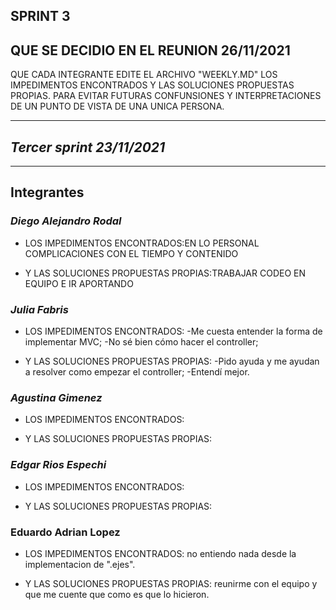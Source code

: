 
## **SPRINT 3**

## **QUE SE DECIDIO EN EL REUNION 26/11/2021**
QUE CADA INTEGRANTE EDITE EL ARCHIVO "WEEKLY.MD"
LOS IMPEDIMENTOS ENCONTRADOS Y LAS SOLUCIONES PROPUESTAS PROPIAS.
PARA EVITAR FUTURAS CONFUNSIONES Y INTERPRETACIONES DE UN PUNTO DE VISTA DE UNA UNICA PERSONA.

___
## ***Tercer sprint 23/11/2021***
_ _ _ 

## **Integrantes**

### *Diego Alejandro Rodal*

- LOS IMPEDIMENTOS ENCONTRADOS:EN LO PERSONAL COMPLICACIONES CON EL TIEMPO Y CONTENIDO

- Y LAS SOLUCIONES PROPUESTAS PROPIAS:TRABAJAR CODEO EN EQUIPO E IR APORTANDO

### *Julia Fabris*

- LOS IMPEDIMENTOS ENCONTRADOS:
-Me cuesta entender la forma de implementar MVC;
-No sé bien cómo hacer el controller;

- Y LAS SOLUCIONES PROPUESTAS PROPIAS:
-Pido ayuda y me ayudan a resolver como empezar el controller;
-Entendí mejor.

### *Agustina Gimenez*

- LOS IMPEDIMENTOS ENCONTRADOS:

- Y LAS SOLUCIONES PROPUESTAS PROPIAS:

### *Edgar Rios Espechi*

- LOS IMPEDIMENTOS ENCONTRADOS:

- Y LAS SOLUCIONES PROPUESTAS PROPIAS:

### Eduardo Adrian Lopez

- LOS IMPEDIMENTOS ENCONTRADOS: no entiendo nada desde la implementacion de ".ejes".

- Y LAS SOLUCIONES PROPUESTAS PROPIAS: reunirme con el equipo y que me cuente que como es que lo hicieron.
